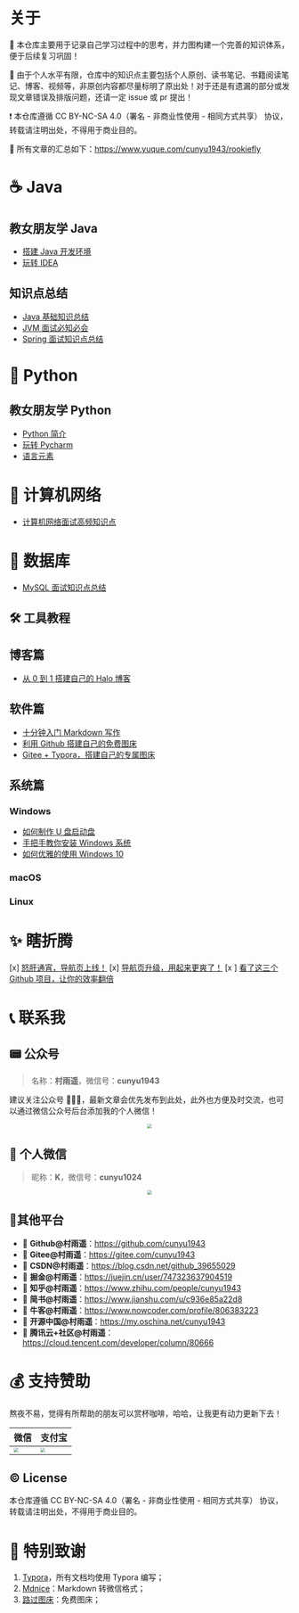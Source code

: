 # 关于


💯 本仓库主要用于记录自己学习过程中的思考，并力图构建一个完善的知识体系，便于后续复习巩固！

🙏 由于个人水平有限，仓库中的知识点主要包括个人原创、读书笔记、书籍阅读笔记、博客、视频等，非原创内容都尽量标明了原出处！对于还是有遗漏的部分或发现文章错误及排版问题，还请一定 issue 或 pr 提出！

❗ 本仓库遵循 CC BY-NC-SA 4.0（署名 - 非商业性使用 - 相同方式共享） 协议，转载请注明出处，不得用于商业目的。



💖 所有文章的汇总如下：https://www.yuque.com/cunyu1943/rookiefly



# ☕ Java

## 教女朋友学 Java

-    [搭建 Java 开发环境](https://t.1yb.co/ixeP)
-   [玩转 IDEA](https://t.1yb.co/iDSv)

## 知识点总结

-   [Java 基础知识总结](https://t.1yb.co/iDTW)
-   [JVM 面试必知必会](https://t.1yb.co/ixfd)
-   [Spring 面试知识点总结](https://t.1yb.co/ixdi)

# 🐍 Python

## 教女朋友学 Python

-   [Python 简介](https://t.1yb.co/ixaI)
-   [玩转 Pycharm](https://t.1yb.co/ixaD)
-   [语言元素](https://t.1yb.co/ixat)

# 📶 计算机网络

-   [计算机网络面试高频知识点](https://t.1yb.co/iqLO)

# 💽 数据库

-   [MySQL 面试知识点总结](https://t.1yb.co/ixcH)

## 🛠 工具教程

## 博客篇

-   [从 0 到 1 搭建自己的 Halo 博客](https://t.1yb.co/ixet)

## 软件篇

-   [十分钟入门 Markdown 写作](https://t.1yb.co/ixcL)
-   [利用 Github 搭建自己的免费图床](https://t.1yb.co/ixcs)
-   [Gitee + Typora，搭建自己的专属图床](https://t.1yb.co/ixcA)

## 系统篇

### Windows

-   [如何制作 U 盘启动盘](https://t.1yb.co/iDUy)
-   [手把手教你安装 Windows 系统](https://t.1yb.co/iDUf)
-   [如何优雅的使用 Windows 10](https://t.1yb.co/iDV1)

### macOS

### Linux

# ✨ 瞎折腾



[x] [怒肝通宵，导航页上线！](https://t.1yb.co/ixc6)
[x] [导航页升级，用起来更爽了！](https://t.1yb.co/ixc1)
[x ] [看了这三个 Github 项目，让你的效率翻倍](https://t.1yb.co/ixch)

# 📞 联系我

## 📟 公众号

>   名称：**村雨遥**，微信号：**cunyu1943**

建议关注公众号 🤝🤝🤝，最新文章会优先发布到此处，此外也方便及时交流，也可以通过微信公众号后台添加我的个人微信！

<div align="center"><img src="https://gitee.com/cunyu1943/images/raw/master/ImgsUbuntu/20200510234310.png" style="zoom:50%;" /></div>

##   💬 个人微信

>   昵称：**K**，微信号：**cunyu1024**

<div align="center"><img src="./source/imgs/wechat.gif" style="zoom:50%;" /></div>

##  🍟其他平台

-   📌 **Github@村雨遥**：https://github.com/cunyu1943
-   📌 **Gitee@村雨遥**：https://gitee.com/cunyu1943
-   📌 **CSDN@村雨遥**：https://blog.csdn.net/github_39655029
-   📌 **掘金@村雨遥**：https://juejin.cn/user/747323637904519
-   📌 **知乎@村雨遥**：https://www.zhihu.com/people/cunyu1943
-   📌 **简书@村雨遥**：https://www.jianshu.com/u/c936e85a22d8
-   📌 **牛客@村雨遥**：https://www.nowcoder.com/profile/806383223
-   📌 **开源中国@村雨遥**：https://my.oschina.net/cunyu1943
-   📌 **腾讯云+社区@村雨遥**：https://cloud.tencent.com/developer/column/80666



# 💰 支持赞助

熬夜不易，觉得有所帮助的朋友可以赏杯咖啡，哈哈，让我更有动力更新下去！

| 微信                                                         | 支付宝                                                       |
| ------------------------------------------------------------ | ------------------------------------------------------------ |
| <img src="https://s1.ax1x.com/2020/07/08/UZflJH.png" style="zoom:50%;" ></img> | <img src="https://s1.ax1x.com/2020/07/08/UZf1Wd.png" style="zoom:50%;" ></img> |

## :copyright: License

本仓库遵循 CC BY-NC-SA 4.0（署名 - 非商业性使用 - 相同方式共享） 协议，转载请注明出处，不得用于商业目的。

# 🍋 特别致谢

1.  [Typora](https://typora.io/)，所有文档均使用 Typora 编写；
2.  [Mdnice](https://www.mdnice.com/)：Markdown 转微信格式；
3.  [路过图床](https://imgchr.com/)：免费图床；